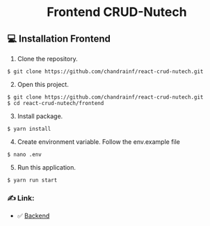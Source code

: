<h1 align="center">Frontend CRUD-Nutech</h1>

## 💻 Installation Frontend

1. Clone the repository.

```
$ git clone https://github.com/chandrainf/react-crud-nutech.git
```

2. Open this project.

```
$ git clone https://github.com/chandrainf/react-crud-nutech.git
$ cd react-crud-nutech/frontend
```

3. Install package.

```
$ yarn install
```

4. Create environment variable. Follow the env.example file

```
$ nano .env
```

5. Run this application.

```
$ yarn run start
```

### ✍️ Link:

- :white_check_mark: [Backend](https://github.com/chandrainf/react-crud-nutech/tree/main/backend)
